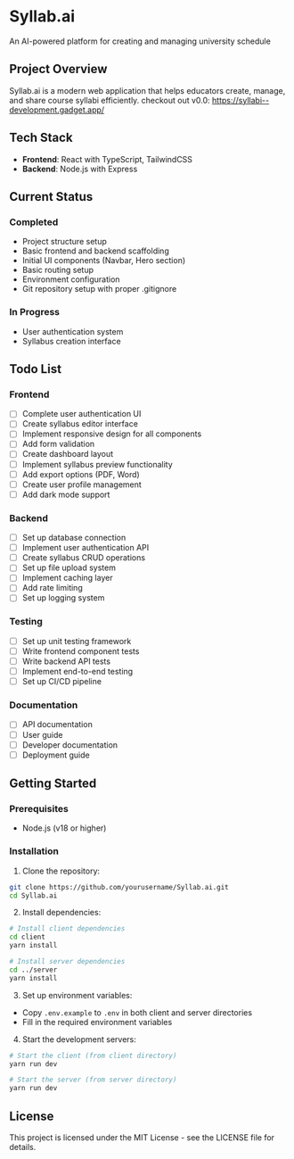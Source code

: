 # Syllab.ai

An AI-powered platform for creating and managing university schedule

## Project Overview

Syllab.ai is a modern web application that helps educators create, manage, and share course syllabi efficiently.
checkout out v0.0: https://syllabi--development.gadget.app/ 

## Tech Stack

- **Frontend**: React with TypeScript, TailwindCSS
- **Backend**: Node.js with Express

## Current Status

### Completed

- Project structure setup
- Basic frontend and backend scaffolding
- Initial UI components (Navbar, Hero section)
- Basic routing setup
- Environment configuration
- Git repository setup with proper .gitignore

### In Progress

- User authentication system
- Syllabus creation interface

## Todo List

### Frontend

- [ ] Complete user authentication UI
- [ ] Create syllabus editor interface
- [ ] Implement responsive design for all components
- [ ] Add form validation
- [ ] Create dashboard layout
- [ ] Implement syllabus preview functionality
- [ ] Add export options (PDF, Word)
- [ ] Create user profile management
- [ ] Add dark mode support

### Backend

- [ ] Set up database connection
- [ ] Implement user authentication API
- [ ] Create syllabus CRUD operations
- [ ] Set up file upload system
- [ ] Implement caching layer
- [ ] Add rate limiting
- [ ] Set up logging system

### Testing

- [ ] Set up unit testing framework
- [ ] Write frontend component tests
- [ ] Write backend API tests
- [ ] Implement end-to-end testing
- [ ] Set up CI/CD pipeline

### Documentation

- [ ] API documentation
- [ ] User guide
- [ ] Developer documentation
- [ ] Deployment guide

## Getting Started

### Prerequisites

- Node.js (v18 or higher)

### Installation

1. Clone the repository:

```bash
git clone https://github.com/yourusername/Syllab.ai.git
cd Syllab.ai
```

2. Install dependencies:

```bash
# Install client dependencies
cd client
yarn install

# Install server dependencies
cd ../server
yarn install
```

3. Set up environment variables:

- Copy `.env.example` to `.env` in both client and server directories
- Fill in the required environment variables

4. Start the development servers:

```bash
# Start the client (from client directory)
yarn run dev

# Start the server (from server directory)
yarn run dev
```

## License

This project is licensed under the MIT License - see the LICENSE file for details.
